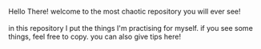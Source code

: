 Hello There! welcome to the most chaotic repository you will ever see!
<br>
<br>
in this repository I put the things I'm practising for myself. if you see some things, feel free to copy. you can also give tips here!
